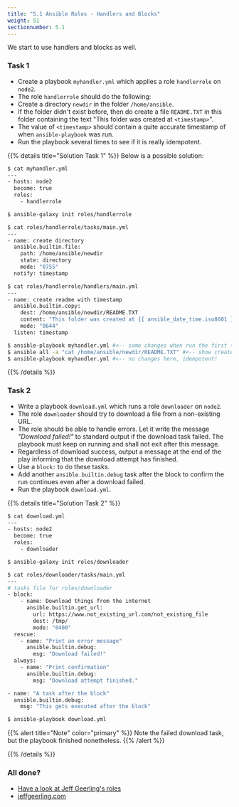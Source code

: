 ```yaml
---
title: "5.1 Ansible Roles - Handlers and Blocks"
weight: 51
sectionnumber: 5.1
---
```


We start to use handlers and blocks as well.

### Task 1

* Create a playbook `myhandler.yml` which applies a role `handlerrole` on `node2`.
* The role `handlerrole` should do the following:
* Create a directory `newdir` in the folder `/home/ansible`.
* If the folder didn't exist before,
then do create a file `README.TXT` in this folder containing the text "This folder was created at `<timestamp>`".
* The value of `<timestamp>` should contain a quite accurate timestamp of when `ansible-playbook` was run.
* Run the playbook several times to see if it is really idempotent.

{{% details title="Solution Task 1" %}}
Below is a possible solution:

```bash
$ cat myhandler.yml
---
- hosts: node2
  become: true
  roles:
    - handlerrole

$ ansible-galaxy init roles/handlerrole

$ cat roles/handlerrole/tasks/main.yml
---
- name: create directory
  ansible.builtin.file:
    path: /home/ansible/newdir
    state: directory
    mode: "0755"
  notify: timestamp

$ cat roles/handlerrole/handlers/main.yml
---
- name: create readme with timestamp
  ansible.builtin.copy:
    dest: /home/ansible/newdir/README.TXT
    content: "This folder was created at {{ ansible_date_time.iso8601 }}"
    mode: "0644"
  listen: timestamp

$ ansible-playbook myhandler.yml #<-- some changes when run the first time
$ ansible all -a "cat /home/ansible/newdir/README.TXT" #<-- show created files with it's content
$ ansible-playbook myhandler.yml #<-- no changes here, idempotent!
```
{{% /details %}}

### Task 2

* Write a playbook `download.yml` which runs a role `downloader` on `node2`.
* The role `downloader` should try to download a file from a non-existing URL.
* The role should be able to handle errors.
Let it write the message _"Download failed!"_ to standard output if the download task failed.
The playbook must keep on running and shall not exit after this message.
* Regardless of download success,
output a message at the end of the play informing that the download attempt has finished.
* Use a `block:` to do these tasks.
* Add another `ansible.builtin.debug` task after the block to confirm the run continues even after a download failed.
* Run the playbook `download.yml`.

{{% details title="Solution Task 2" %}}

```bash
$ cat download.yml
---
- hosts: node2
  become: true
  roles:
    - downloader

$ ansible-galaxy init roles/downloader

$ cat roles/downloader/tasks/main.yml
---
# tasks file for roles/downloader
- block:
    - name: Download things from the internet
      ansible.builtin.get_url:
        url: https://www.not_existing_url.com/not_existing_file
        dest: /tmp/
        mode: "0400"
  rescue:
    - name: "Print an error message"
      ansible.builtin.debug:
        msg: "Download failed!"
  always:
    - name: "Print confirmation"
      ansible.builtin.debug:
        msg: "Download attempt finished."

- name: "A task after the block"
  ansible.builtin.debug:
    msg: "This gets executed after the block"

$ ansible-playbook download.yml
```

{{% alert title="Note" color="primary" %}}
Note the failed download task, but the playbook finished nonetheless.
{{% /alert %}}

{{% /details %}}

### All done?

* [Have a look at Jeff Geerling's roles](https://galaxy.ansible.com/ui/standalone/namespaces/2492/)
* [jeffgeerling.com](https://www.jeffgeerling.com/)


